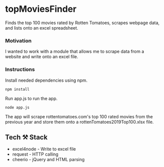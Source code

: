 # topMoviesFinder

Finds the top 100 movies rated by Rotten Tomatoes, scrapes webpage data, and lists onto an excel spreadsheet.

### Motivation

I wanted to work with a module that allows me to scrape data from a website and write onto an excel file.

### Instructions

Install needed dependencies using npm.

    npm install

Run app.js to run the app.

    node app.js

The app will scrape rottentomatoes.com's top 100 rated movies from the previous year and store them onto a rottenTomatoes2019Top100.xlsx file.

## Tech ⚒ Stack

- excel4node - Write to excel file
- request - HTTP calling
- cheerio - jQuery and HTML parsing
